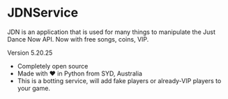 # JDNService
JDN is an application that is used for many things to manipulate the Just Dance Now API. Now with free songs, coins, VIP.

Version 5.20.25
- Completely open source
- Made with ❤️ in Python from SYD, Australia
- This is a botting service, will add fake players or already-VIP players to your game.
